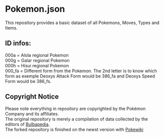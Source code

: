 # Pokemon.json

This repository provides a basic dataset of all Pokemons, Moves, Types and Items.

## ID infos:
000a = Alola regional Pokemon <br/>
000g = Galar regional Pokemon <br/>
000h = Hisui regional Pokemon <br/>
000_fa = Different form from the Pokemon. The 2nd letter is to know which form as exemple Deoxys Attack Form would be 386_fa and Deoxys Speed Form would be 386_fs.



## Copyright Notice

Please note everything in repository are copyrighted by the Pokémon Company and its affiliates.<br/>
The original repository is merely a compilation of data collected by the editors of [Bulbapedia](https://bulbapedia.bulbagarden.net/wiki/Main_Page).<br/>
The forked repository is finished on the newst version with [Pokewiki](https://www.pokewiki.de/)
